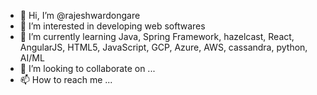 - 👋 Hi, I’m @rajeshwardongare
- 👀 I’m interested in developing web softwares
- 🌱 I’m currently learning Java, Spring Framework, hazelcast, React, AngularJS, HTML5, JavaScript, GCP, Azure, AWS, cassandra, python, AI/ML
- 💞️ I’m looking to collaborate on ...
- 📫 How to reach me ...

<!---
rajeshwardongare/rajeshwardongare is a ✨ special ✨ repository because its `README.md` (this file) appears on your GitHub profile.
You can click the Preview link to take a look at your changes.
--->
